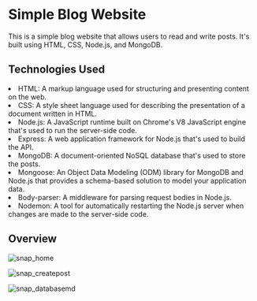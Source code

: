 <h1>Simple Blog Website</h1>
<p>This is a simple blog website that allows users to read and write posts. It's built using HTML, CSS, Node.js, and MongoDB.</p>

<h2>Technologies Used</h2>
<ui>
  <li>HTML: A markup language used for structuring and presenting content on the web.</li>
  <li>CSS: A style sheet language used for describing the presentation of a document written in HTML.</li>
  <li>Node.js: A JavaScript runtime built on Chrome's V8 JavaScript engine that's used to run the server-side code.</li>
  <li>Express: A web application framework for Node.js that's used to build the API.</li>
  <li>MongoDB: A document-oriented NoSQL database that's used to store the posts.</li>
  <li>Mongoose: An Object Data Modeling (ODM) library for MongoDB and Node.js that provides a schema-based solution to model your application data.</li>
  <li>Body-parser: A middleware for parsing request bodies in Node.js.</li>
  <li>Nodemon: A tool for automatically restarting the Node.js server when changes are made to the server-side code.</li>
</ui>

<h2>Overview</h2>

![snap_home](https://github.com/akanshakaduskar/Blog-Website/assets/156501496/0ba68983-7017-44f0-97dd-bd1f49398367)

![snap_createpost](https://github.com/akanshakaduskar/Blog-Website/assets/156501496/abddfe3a-6eab-4cdb-bde2-cccc7e291ee9)

![snap_databasemd](https://github.com/akanshakaduskar/Blog-Website/assets/156501496/c4a6c7f5-350c-48e9-a2c2-ad22241600ad)

